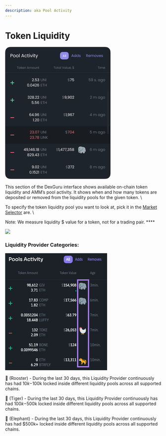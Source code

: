 ```yaml
---
description: aka Pool Activity
---
```


# Token Liquidity



![](<../../.gitbook/assets/image (13).png>)



This section of the DexGuru interface shows available on-chain token liquidity and AMM’s pool activity. It shows when and how many tokens are deposited or removed from the liquidity pools for the given token. \


To specify the token liquidity pool you want to look at, pick it in the [Market Selector](https://docs.dex.guru/features/market-selector) are. \


Note: We measure liquidity $ value for a token, not for a trading pair. ****&#x20;

![
](<../../.gitbook/assets/Token Liquidity 01.png>)

### Liquidity Provider Categories:

![](<../../.gitbook/assets/Screen Shot 2022-01-18 at 9.54.51 AM.png>)

🐓 (Rooster) - During the last 30 days, this Liquidity Provider continuously has had $10k-$100k locked inside different liquidity pools across all supported chains.

🐅 (Tiger) - During the last 30 days, this Liquidity Provider continuously has had $100k-$500k locked inside different liquidity pools across all supported chains.

🐘 (Elephant) - During the last 30 days, this Liquidity Provider continuously has had $500k+ locked inside different liquidity pools across all supported chains.
